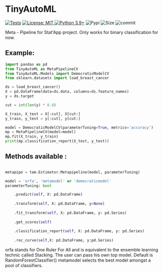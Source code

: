 # TinyAutoML
[![Tests](https://github.com/g0bel1n/TinyAutoML/actions/workflows/python-app.yml/badge.svg?branch=master)](https://github.com/g0bel1n/TinyAutoML/actions/workflows/python-app.yml)
[![License: MIT](https://img.shields.io/github/license/g0bel1n/TinyAutoML?style=flat-square)
![Python 3.9+](https://img.shields.io/badge/python-3.9-blue.svg)](https://www.python.org/downloads/release/python-390/)
![Pypi](https://img.shields.io/pypi/v/TinyAutoML?style=flat-square)
![Size](https://img.shields.io/github/repo-size/g0bel1N/TinyAutoML?style=flat-square)
![commit](https://img.shields.io/github/commit-activity/m/g0bel1n/TinyAutoML?style=flat-square)

Meta - Pipeline for Stat'App project.
Only works for binary classification for now.

## Example:

``` python
import pandas as pd
from TinyAutoML as MetaPipelineCV
from TinyAutoML.Models import DemocraticModelCV
from sklearn.datasets import load_breast_cancer

ds = load_breast_cancer()
X = pd.DataFrame(data=ds.data, columns=ds.feature_names)
y = ds.target

cut = int(len(y) * 0.8)

X_train, X_test = X[:cut], X[cut:]
y_train, y_test = y[:cut], y[cut:]

model = DemocraticModelCV(parameterTuning=True, metrics='accuracy')
mp = MetaPipelineCV(model=model)
mp.fit(X_train, y_train)
print(mp.classification_report(X_test, y_test))

```


## Methods available :

``` python

metapipe = tam.Estimator.Metapipeline(model, parameterTuning)

model = 'orfa', 'metamodel' or 'democraticmodel'
parameterTuning: bool

    .predict(self, X: pd.DataFrame)
    
    .transform(self, X: pd.DataFrame, y=None)
    
    .fit_transform(self, X: pd.DataFrame, y: pd.Series)
    
    .get_scores(self)
    
    .classification_report(self, X: pd.DataFrame, y: pd.Series)
    
    .roc_curve(self,X: pd.DataFrame, y:pd.Series)

```

orfa stands for One Ruler For All and is equivalent to the ensemble learning technic called Stacking. The user can pass his own top model. Default is RandomForestClassifier()
metamodel selects the best model amongst a pool of classifiers.

